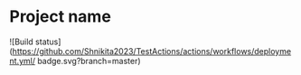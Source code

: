 # Project name

![Build status](https://github.com/Shnikita2023/TestActions/actions/workflows/deployment.yml/
badge.svg?branch=master)